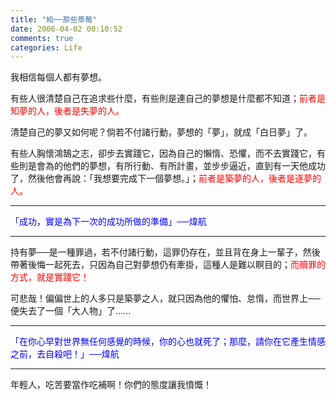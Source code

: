 ```yaml
---
title: "給──那些草莓"
date: 2006-04-02 00:10:52
comments: true
categories: Life
---
```

<p>我相信每個人都有夢想。</p><p>有些人很清楚自己在追求些什麼，有些則是連自己的夢想是什麼都不知道；<font color="#ff0000">前者是知夢的人，後者是失夢的人。</font></p><p>清楚自己的夢又如何呢？倘若不付諸行動，夢想的「夢」，就成「白日夢」了。</p><p>有些人胸懷鴻鵠之志，卻步去實踐它，因為自己的懶惰、恐懼，而不去實踐它，有些則是會為的他們的夢想，有所行動、有所計畫，並步步逼近，直到有一天他成功了，然後他會再說：「我想要完成下一個夢想。」；<font color="#ff0000">前者是築夢的人，後者是逐夢的人。</font></p><p /><hr /><p /><p><font color="#0000ff">「成功，實是為下一次的成功所做的準備」──煒航</font></p><p /><hr /><p /><p>持有夢──是一種罪過，若不付諸行動，這罪仍存在，並且背在身上一輩子，然後帶著後悔一起死去，只因為自己對夢想仍有牽掛，這種人是難以瞑目的；<font color="#ff0000">而贖罪的方式，就是實踐它！</font></p><p>可悲哉！偏偏世上的人多只是築夢之人，就只因為他的懼怕、怠惰，而世界上──便失去了一個「大人物」了......</p><p /><hr /><p /><p><font color="#0000ff">「在你心早對世界無任何感覺的時候，你的心也就死了；</font><font color="#0000ff">那麼，請你在它產生情感之前，去自殺吧！」──煒航</font></p><p /><hr /><p /><p>年輕人，吃苦要當作吃補啊！你們的態度讓我憤慨！</p>
